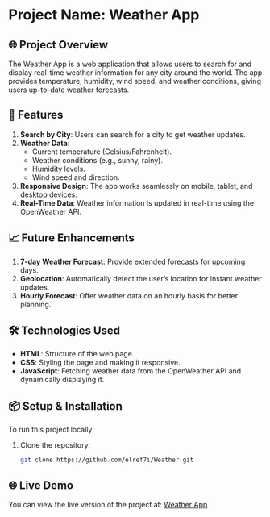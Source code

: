 # Project Name: Weather App

## 🌐 Project Overview
The Weather App is a web application that allows users to search for and display real-time weather information for any city around the world. The app provides temperature, humidity, wind speed, and weather conditions, giving users up-to-date weather forecasts.

## 🚀 Features
1. **Search by City**: Users can search for a city to get weather updates.
2. **Weather Data**:
   - Current temperature (Celsius/Fahrenheit).
   - Weather conditions (e.g., sunny, rainy).
   - Humidity levels.
   - Wind speed and direction.
3. **Responsive Design**: The app works seamlessly on mobile, tablet, and desktop devices.
4. **Real-Time Data**: Weather information is updated in real-time using the OpenWeather API.


## 📈 Future Enhancements
1. **7-day Weather Forecast**: Provide extended forecasts for upcoming days.
2. **Geolocation**: Automatically detect the user’s location for instant weather updates.
3. **Hourly Forecast**: Offer weather data on an hourly basis for better planning.


## 🛠️ Technologies Used
- **HTML**: Structure of the web page.
- **CSS**: Styling the page and making it responsive.
- **JavaScript**: Fetching weather data from the OpenWeather API and dynamically displaying it.

## 📦 Setup & Installation
To run this project locally:
1. Clone the repository:
   ```bash
   git clone https://github.com/elref7i/Weather.git

## 🌐 Live Demo
You can view the live version of the project at: [Weather App](https://elref7i.github.io/Weather/)


